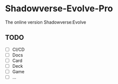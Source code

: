 # Shadowverse-Evolve-Pro
The online version Shadowverse:Evolve 


## TODO
- [ ] CI/CD
- [ ] Docs
- [ ] Card
- [ ] Deck
- [ ] Game
- [ ] ...